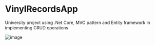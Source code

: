 # VinylRecordsApp
University project using .Net Core, MVC pattern and Entity framework in implementing CRUD operations

![image](https://user-images.githubusercontent.com/80347696/228550865-4dcd153c-6078-478c-b946-72d4e045bd64.png)

